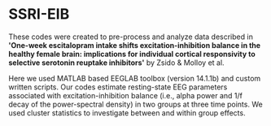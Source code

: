 # SSRI-EIB

These codes were created to pre-process and analyze data described in **'One-week escitalopram intake shifts excitation-inhibition balance in the healthy female brain: implications for individual cortical responsivity to selective serotonin reuptake inhibitors'** by Zsido & Molloy et al. 
<p>Here we used MATLAB based EEGLAB toolbox (version 14.1.1b) and custom written scripts. Our codes estimate resting-state EEG parameters associated with excitation-inhibition balance (i.e., alpha power and 1/f decay of the power-spectral density) in two groups at three time points. We used cluster statistics to investigate between and within group effects. </p>  
